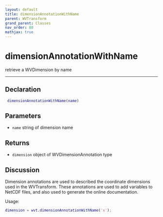 ```yaml
---
layout: default
title: dimensionAnnotationWithName
parent: WVTransform
grand_parent: Classes
nav_order: 80
mathjax: true
---
```


#  dimensionAnnotationWithName

retrieve a WVDimension by name


---

## Declaration
```matlab
 dimensionAnnotationWithName(name)
```
## Parameters
+ `name`  string of dimension name

## Returns
+ `dimension`  object of WVDimensionAnnotation type

## Discussion

  Dimension annotations are used to described the coordinate dimensions
  used in the WVTransform. These annotations are used to add variables to
  NetCDF files, and also used to generate the online documentation.
 
  Usage:
 
  ```matlab
  dimension = wvt.dimensionAnnotationWithName('x');
  ```
 
        
